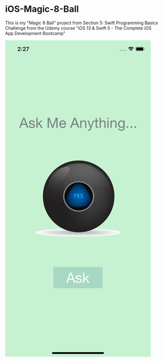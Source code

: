 # iOS-Magic-8-Ball
This is my "Magic 8 Ball" project from Section 5: Swift Programming Basics Challenge from the Udemy course "iOS 13 & Swift 5 - The Complete iOS App Development Bootcamp"

![](magic-8-ball-screenshot.png)
